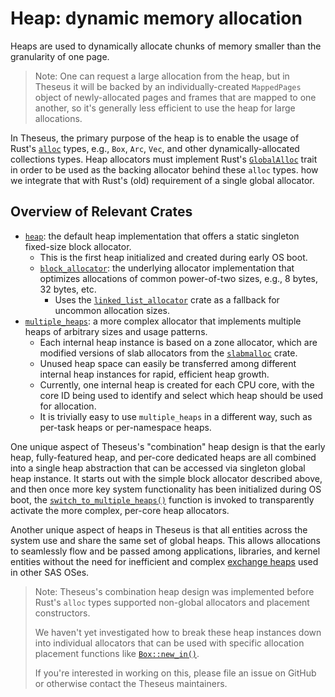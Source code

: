# Heap: dynamic memory allocation
Heaps are used to dynamically allocate chunks of memory smaller than the granularity of one page.

> Note: One can request a large allocation from the heap, but in Theseus it will be backed by an individually-created `MappedPages` object of newly-allocated pages and frames that are mapped to one another, so it's generally less efficient to use the heap for large allocations.

In Theseus, the primary purpose of the heap is to enable the usage of Rust's [`alloc`] types, e.g., `Box`, `Arc`, `Vec`, and other dynamically-allocated collections types.
Heap allocators must implement Rust's [`GlobalAlloc`] trait in order to be used as the backing allocator behind these `alloc` types.
 how we integrate that with Rust's (old) requirement of a single global allocator.

## Overview of Relevant Crates
* [`heap`]: the default heap implementation that offers a static singleton fixed-size block allocator.
    * This is the first heap initialized and created during early OS boot.
    * [`block_allocator`]: the underlying allocator implementation that optimizes allocations of common power-of-two sizes, e.g., 8 bytes, 32 bytes, etc.
        * Uses the [`linked_list_allocator`] crate as a fallback for uncommon allocation sizes.
* [`multiple_heaps`]: a more complex allocator that implements multiple heaps of arbitrary sizes and usage patterns.
    * Each internal heap instance is based on a zone allocator, which are modified versions of slab allocators from the [`slabmalloc`] crate. 
    * Unused heap space can easily be transferred among different internal heap instances for rapid, efficient heap growth.
    * Currently, one internal heap is created for each CPU core, with the core ID being used to identify and select which heap should be used for allocation.
    * It is trivially easy to use `multiple_heaps` in a different way, such as per-task heaps or per-namespace heaps.


One unique aspect of Theseus's "combination" heap design is that the early heap, fully-featured heap, and per-core dedicated heaps are all combined into a single heap abstraction that can be accessed via singleton global heap instance.
It starts out with the simple block allocator described above, and then once more key system functionality has been initialized during OS boot, the [`switch_to_multiple_heaps()`] function is invoked to transparently activate the more complex, per-core heap allocators.

Another unique aspect of heaps in Theseus is that all entities across the system use and share the same set of global heaps. This allows allocations to seamlessly flow and be passed among applications, libraries, and kernel entities without the need for inefficient and complex [exchange heaps] used in other SAS OSes. 



> Note: Theseus's combination heap design was implemented before Rust's `alloc` types supported non-global allocators and placement constructors.
> 
> We haven't yet investigated how to break these heap instances down into individual allocators that can be used with specific allocation placement functions like [`Box::new_in()`](https://doc.rust-lang.org/std/boxed/struct.Box.html#method.new_in).
> 
> If you're interested in working on this, please file an issue on GitHub or otherwise contact the Theseus maintainers.




<!-- Links below -->
[`alloc`]: https://doc.rust-lang.org/alloc/
[`GlobalAlloc`]: https://doc.rust-lang.org/alloc/alloc/trait.GlobalAlloc.html
[`heap`]: https://theseus-os.github.io/Theseus/doc/heap/index.html
[`block_allocator`]: https://theseus-os.github.io/Theseus/doc/block_allocator/struct.FixedSizeBlockAllocator.html
[`linked_list_allocator`]: https://crates.io/crates/linked_list_allocator
[`slabmalloc`]: https://crates.io/crates/slabmalloc
[exchange heaps]: https://www.microsoft.com/en-us/research/wp-content/uploads/2016/02/EuroSys2007_SealedProcesses.pdf
[`multiple_heaps`]: https://theseus-os.github.io/Theseus/doc/multiple_heaps/index.html
[`switch_to_multiple_heaps()`]: https://theseus-os.github.io/Theseus/doc/multiple_heaps/fn.switch_to_multiple_heaps.html
